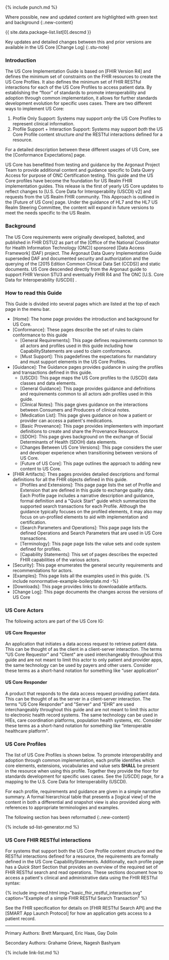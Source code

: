 {% include punch.md %}

Where possible, new and updated content are highlighted with green text and background
{:.new-content}

{{ site.data.package-list.list[0].descmd }}

Key updates and detailed changes between this and prior versions are available in the US Core [Change Log]
{:.stu-note}

### Introduction


The US Core Implementation Guide is based on [FHIR Version R4] and defines the minimum set of constraints on the FHIR resources to create the US Core Profiles. It also defines the minimum set of FHIR RESTful interactions for each of the US Core Profiles to access patient data. <span class="bg-success" markdown="1">By establishing the “floor” of standards to promote interoperability and adoption through common implementation, it allows for further standards development evolution for specific uses cases.</span><!-- new-content -->  There are two different ways to implement US Core:
1. Profile Only Support: Systems may support *only* the US Core Profiles to represent clinical information.
1. Profile Support + Interaction Support: Systems may support *both* the US Core Profile content structure *and* the RESTful interactions defined for a resource.

For a detailed description between these different usages of US Core, see the [Conformance Expectations] page.

US Core has benefitted from testing and guidance by the Argonaut Project Team to provide additional content and guidance specific to Data Query Access for purpose of ONC Certification testing.  This guide and the US Core profiles have become the foundation for US Realm FHIR implementation guides.  This release is the first of yearly US Core updates to reflect changes to <span class="bg-success" markdown="1">[U.S. Core Data for Interoperability (USCDI) v2]</span><!-- new-content -->  and requests from the US Realm FHIR community.  This Approach is outlined in the [Future of US Core] page.  Under the guidance of HL7 and the HL7 US Realm Steering Committee, the content will expand in future versions to meet the needs specific to the US Realm.

### Background

The US Core requirements were originally developed, balloted, and published in FHIR DSTU2 as part of the [Office of the National Coordinator for Health Information Technology (ONC)] sponsored [Data Access Framework] (DAF) project. The Argonaut Data Query Implementation Guide superseded DAF and documented security and authorization and the querying of the [2015 Edition Common Clinical Data Set (CCDS)] and static documents.  US Core descended directly from the Argonaut guide to support FHIR Version STU3 and eventually FHIR R4 and The ONC <span class="bg-success" markdown="1">[U.S. Core Data for Interoperability (USCDI)]</span><!-- new-content --> .


### How to read this Guide

This Guide is divided into several pages which are listed at the top of each page in the menu bar.

- [Home]\: The home page provides the introduction and background for US Core.
- <span class="bg-success" markdown="1">[Conformance]\: These pages describe the set of rules to claim conformance to this guide</span><!-- new-content -->
  - <span class="bg-success" markdown="1">[General Requirements]\: This page defines requirements common to all actors and profiles used in this guide including  how CapabilityStatements are used to claim conformance.</span><!-- new-content -->
  - <span class="bg-success" markdown="1">[Must Support]\: This pagedefines the expectations for mandatory and must support elements in the US Core Profiles. </span><!-- new-content -->
- [Guidance]\: The Guidance pages provides guidance in using the profiles and transactions defined in this guide.
  - <span class="bg-success" markdown="1">[USCDI]\: This page maps the US Core profiles to the (USCDI) data classes and data elements.</span><!-- new-content -->
  - [General Guidance]\: This page provides guidance and definitions and requirements common to all actors adn profiles used in this guide.
  - [Clinical Notes]\: This page gives guidance on the interactions between Consumers and Producers of clinical notes.
  - [Medication List]\: This page gives guidance on how a patient or provider can access a patient's medications.
  - [Basic Provenance]\: This page provides implementers with important definitions to create and share the Provenance Resource.
  - [SDOH]\: This page gives background on the exchange of Social Determinants of Health (SDOH) data elements.
  - <span class="bg-success" markdown="1">[Changes Between US Core Versions]\: This page considers the user and developer experience when transitioning between versions of US Core</span><!-- new-content -->.
  - [Future of US Core]\: This page outlines the approach to adding new content to US Core.
- [FHIR Artifacts]\: Thes pages provides detailed descriptions and formal definitions for all the FHIR objects defined in this guide.
  - [Profiles and Extensions]\: This page page lists the set of Profile and Extension that are defined in this guide to exchange quality data. Each Profile page includes a narrative description and guidance, formal definition and a "Quick Start" guide which summarizes the supported search transactions for each Profile. <span class="bg-success" markdown="1">Although the guidance typically focuses on the profiled elements, it may also may focus on un-profiled elements to aid with implementation and certification.</span><!-- new-content -->
  - [Search Parameters and Operations]\: This page page lists the  defined Operations and Search Parameters that are used in US Core transactions.
  - [Terminology]\: This page page lists the value sets and code system defined for  profiles.
  - [Capability Statements]\: This set of pages describes the expected FHIR capabilities of the various  actors.
- [Security]\: This page enumerates the general security requirements and recommendations for  actors.
- [Examples]\: This page lists all the examples used in this guide. {% include nonnormative-example-boilerplate.md -%}
- [Downloads]\: This page provides links to downloadable artifacts.
- [Change Log]\: This page documents the changes across the versions of US Core

### US Core Actors

The following actors are part of the US Core IG:

#### US Core Requestor
An application that initiates a data access request to retrieve patient data. This can be thought of as the client in a client-server interaction. The terms "US Core Requestor" and "Client" are used interchangeably throughout this guide and are not meant to limit this actor to only patient and provider apps, the same technology can be used by payers and other users. Consider these terms as a short-hand notation for something like “user application”

#### US Core Responder
A product that responds to the data access request providing patient data. This can be thought of as the server in a client-server interaction. The terms "US Core Responder" and "Server" and "EHR" are used interchangeably throughout this guide and are not meant to limit this actor to electronic health record systems.  The same technology can be used in HIEs, care coordination platforms, population health systems, etc. Consider these terms as a short-hand notation for something like “interoperable healthcare platform".

### US Core Profiles

The list of US Core Profiles is shown below.  <span class="bg-success" markdown="1">To promote interoperability and adoption through common implementation,</span><!-- new-content --> each profile identifies which core elements, extensions, vocabularies and value sets **SHALL** be present in the resource when using this profile. <span class="bg-success" markdown="1"> Together they provide the floor for standards development for specific uses cases.</span><!-- new-content --> See the [USCDI] page, for a mapping to the U.S. Core Data for Interoperability (USCDI).

For each profile, requirements and guidance are given in a simple narrative summary. A formal hierarchical table that presents a [logical view] of the content in both a differential and snapshot view is also provided along with references to appropriate terminologies and examples.

<!-- new content comment remove prior to publishing-->
The following section has been reformatted
{:.new-content}

<!-- ================================================ -->
<!--  use this line to include an autogenerated list of all profiles
 remove it if you would like to hand generate it -->

{% include sd-list-generator.md %}

<!-- ================================================ -->

### US Core FHIR RESTful interactions

For systems that support both the US Core Profile content structure and the RESTful interactions defined for a resource, the requirements are formally defined in the US Core CapabilityStatements. Additionally, each profile page has a *Quick Start* Section that provides an overview of the required set of FHIR RESTful search and read operations. These sections document how to access a patient's clinical and administrative data using the FHIR RESTful syntax:

{% include img-med.html img="basic_fhir_restful_interaction.svg" caption="Example of a simple FHIR RESTful Search Transaction" %}

See the FHIR specification for details on [FHIR RESTful Search API] and the [SMART App Launch Protocol] for how an application gets access to a patient record.




----

Primary Authors: Brett Marquard, Eric Haas, Gay Dolin

Secondary Authors: Grahame Grieve, Nagesh Bashyam

{% include link-list.md %}
